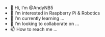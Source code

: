 - 👋 Hi, I’m @AndyNB5
- 👀 I’m interested in Raspberry Pi & Robotics
- 🌱 I’m currently learning ...
- 💞️ I’m looking to collaborate on ...
- 📫 How to reach me ...

<!---
AndyNB5/AndyNB5 is a ✨ special ✨ repository because its `README.md` (this file) appears on your GitHub profile.
You can click the Preview link to take a look at your changes.
--->
